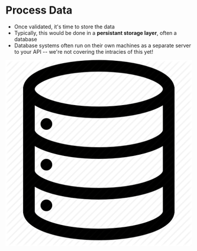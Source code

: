 # Process Data

<div class="row">
<div class="cell-4">

* Once validated, it's time to store the data
* Typically, this would be done in a **persistant storage layer**, often a database
* Database systems often run on their own machines as a separate server to your API -- we're not covering the intracies of this yet!

</div>
<div class="cell-2">

![DB Icon](db-icon.png)

</div>
</div>